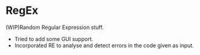 # RegEx
(WIP)Random Regular Expression stuff.
* Tried to add some GUI support.
* Incorporated RE to analyse and detect errors in the code given as input.
